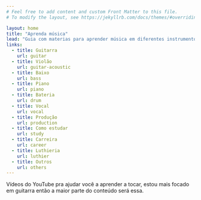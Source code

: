 ```yaml
---
# Feel free to add content and custom Front Matter to this file.
# To modify the layout, see https://jekyllrb.com/docs/themes/#overriding-theme-defaults

layout: home
title: "Aprenda música"
lead: "Guia com materias para aprender música em diferentes instrumentos"
links:
  - title: Guitarra
    url: guitar
  - title: Violão
    url: guitar-acoustic
  - title: Baixo
    url: bass
  - title: Piano
    url: piano
  - title: Bateria
    url: drum
  - title: Vocal
    url: vocal
  - title: Produção
    url: production
  - title: Como estudar
    url: study
  - title: Carreira
    url: career
  - title: Luthieria
    url: luthier
  - title: Outros
    url: others
---
```


Vídeos do YouTube pra ajudar você a aprender a tocar, estou mais focado em guitarra então a maior parte do conteúdo será essa.
